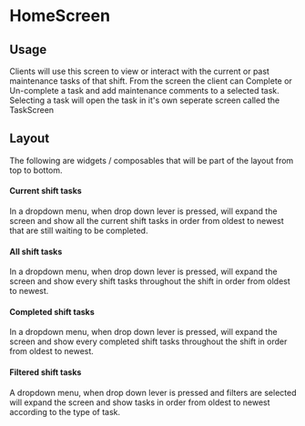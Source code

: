 # HomeScreen

## Usage
Clients will use this screen to view or interact with the current or past maintenance tasks of that shift. From the screen the client can Complete or Un-complete a task and add maintenance comments to a selected task. Selecting a task will open the task in it's own seperate screen called the TaskScreen

## Layout
The following are widgets / composables that will be part of the layout from top to bottom.

#### Current shift tasks
In a dropdown menu, when drop down lever is pressed, will expand the screen and show all the current shift tasks in order from oldest to newest that are still waiting to be completed. 

#### All shift tasks
In a dropdown menu, when drop down lever is pressed, will expand the screen and show every shift tasks throughout the shift in order from oldest to newest.

#### Completed shift tasks
In a dropdown menu, when drop down lever is pressed, will expand the screen and show every completed shift tasks throughout the shift in order from oldest to newest.

#### Filtered shift tasks
A dropdown menu, when drop down lever is pressed and filters are selected will expand the screen and show tasks in order from oldest to newest according to the type of task.

